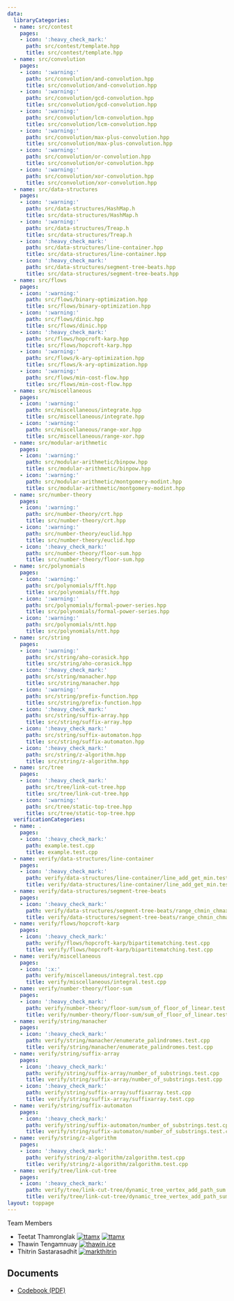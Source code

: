 ```yaml
---
data:
  libraryCategories:
  - name: src/contest
    pages:
    - icon: ':heavy_check_mark:'
      path: src/contest/template.hpp
      title: src/contest/template.hpp
  - name: src/convolution
    pages:
    - icon: ':warning:'
      path: src/convolution/and-convolution.hpp
      title: src/convolution/and-convolution.hpp
    - icon: ':warning:'
      path: src/convolution/gcd-convolution.hpp
      title: src/convolution/gcd-convolution.hpp
    - icon: ':warning:'
      path: src/convolution/lcm-convolution.hpp
      title: src/convolution/lcm-convolution.hpp
    - icon: ':warning:'
      path: src/convolution/max-plus-convolution.hpp
      title: src/convolution/max-plus-convolution.hpp
    - icon: ':warning:'
      path: src/convolution/or-convolution.hpp
      title: src/convolution/or-convolution.hpp
    - icon: ':warning:'
      path: src/convolution/xor-convolution.hpp
      title: src/convolution/xor-convolution.hpp
  - name: src/data-structures
    pages:
    - icon: ':warning:'
      path: src/data-structures/HashMap.h
      title: src/data-structures/HashMap.h
    - icon: ':warning:'
      path: src/data-structures/Treap.h
      title: src/data-structures/Treap.h
    - icon: ':heavy_check_mark:'
      path: src/data-structures/line-container.hpp
      title: src/data-structures/line-container.hpp
    - icon: ':heavy_check_mark:'
      path: src/data-structures/segment-tree-beats.hpp
      title: src/data-structures/segment-tree-beats.hpp
  - name: src/flows
    pages:
    - icon: ':warning:'
      path: src/flows/binary-optimization.hpp
      title: src/flows/binary-optimization.hpp
    - icon: ':warning:'
      path: src/flows/dinic.hpp
      title: src/flows/dinic.hpp
    - icon: ':heavy_check_mark:'
      path: src/flows/hopcroft-karp.hpp
      title: src/flows/hopcroft-karp.hpp
    - icon: ':warning:'
      path: src/flows/k-ary-optimization.hpp
      title: src/flows/k-ary-optimization.hpp
    - icon: ':warning:'
      path: src/flows/min-cost-flow.hpp
      title: src/flows/min-cost-flow.hpp
  - name: src/miscellaneous
    pages:
    - icon: ':warning:'
      path: src/miscellaneous/integrate.hpp
      title: src/miscellaneous/integrate.hpp
    - icon: ':warning:'
      path: src/miscellaneous/range-xor.hpp
      title: src/miscellaneous/range-xor.hpp
  - name: src/modular-arithmetic
    pages:
    - icon: ':warning:'
      path: src/modular-arithmetic/binpow.hpp
      title: src/modular-arithmetic/binpow.hpp
    - icon: ':warning:'
      path: src/modular-arithmetic/montgomery-modint.hpp
      title: src/modular-arithmetic/montgomery-modint.hpp
  - name: src/number-theory
    pages:
    - icon: ':warning:'
      path: src/number-theory/crt.hpp
      title: src/number-theory/crt.hpp
    - icon: ':warning:'
      path: src/number-theory/euclid.hpp
      title: src/number-theory/euclid.hpp
    - icon: ':heavy_check_mark:'
      path: src/number-theory/floor-sum.hpp
      title: src/number-theory/floor-sum.hpp
  - name: src/polynomials
    pages:
    - icon: ':warning:'
      path: src/polynomials/fft.hpp
      title: src/polynomials/fft.hpp
    - icon: ':warning:'
      path: src/polynomials/formal-power-series.hpp
      title: src/polynomials/formal-power-series.hpp
    - icon: ':warning:'
      path: src/polynomials/ntt.hpp
      title: src/polynomials/ntt.hpp
  - name: src/string
    pages:
    - icon: ':warning:'
      path: src/string/aho-corasick.hpp
      title: src/string/aho-corasick.hpp
    - icon: ':heavy_check_mark:'
      path: src/string/manacher.hpp
      title: src/string/manacher.hpp
    - icon: ':warning:'
      path: src/string/prefix-function.hpp
      title: src/string/prefix-function.hpp
    - icon: ':heavy_check_mark:'
      path: src/string/suffix-array.hpp
      title: src/string/suffix-array.hpp
    - icon: ':heavy_check_mark:'
      path: src/string/suffix-automaton.hpp
      title: src/string/suffix-automaton.hpp
    - icon: ':heavy_check_mark:'
      path: src/string/z-algorithm.hpp
      title: src/string/z-algorithm.hpp
  - name: src/tree
    pages:
    - icon: ':heavy_check_mark:'
      path: src/tree/link-cut-tree.hpp
      title: src/tree/link-cut-tree.hpp
    - icon: ':warning:'
      path: src/tree/static-top-tree.hpp
      title: src/tree/static-top-tree.hpp
  verificationCategories:
  - name: .
    pages:
    - icon: ':heavy_check_mark:'
      path: example.test.cpp
      title: example.test.cpp
  - name: verify/data-structures/line-container
    pages:
    - icon: ':heavy_check_mark:'
      path: verify/data-structures/line-container/line_add_get_min.test.cpp
      title: verify/data-structures/line-container/line_add_get_min.test.cpp
  - name: verify/data-structures/segment-tree-beats
    pages:
    - icon: ':heavy_check_mark:'
      path: verify/data-structures/segment-tree-beats/range_chmin_chmax_add_range_sum.test.cpp
      title: verify/data-structures/segment-tree-beats/range_chmin_chmax_add_range_sum.test.cpp
  - name: verify/flows/hopcroft-karp
    pages:
    - icon: ':heavy_check_mark:'
      path: verify/flows/hopcroft-karp/bipartitematching.test.cpp
      title: verify/flows/hopcroft-karp/bipartitematching.test.cpp
  - name: verify/miscellaneous
    pages:
    - icon: ':x:'
      path: verify/miscellaneous/integral.test.cpp
      title: verify/miscellaneous/integral.test.cpp
  - name: verify/number-theory/floor-sum
    pages:
    - icon: ':heavy_check_mark:'
      path: verify/number-theory/floor-sum/sum_of_floor_of_linear.test.cpp
      title: verify/number-theory/floor-sum/sum_of_floor_of_linear.test.cpp
  - name: verify/string/manacher
    pages:
    - icon: ':heavy_check_mark:'
      path: verify/string/manacher/enumerate_palindromes.test.cpp
      title: verify/string/manacher/enumerate_palindromes.test.cpp
  - name: verify/string/suffix-array
    pages:
    - icon: ':heavy_check_mark:'
      path: verify/string/suffix-array/number_of_substrings.test.cpp
      title: verify/string/suffix-array/number_of_substrings.test.cpp
    - icon: ':heavy_check_mark:'
      path: verify/string/suffix-array/suffixarray.test.cpp
      title: verify/string/suffix-array/suffixarray.test.cpp
  - name: verify/string/suffix-automaton
    pages:
    - icon: ':heavy_check_mark:'
      path: verify/string/suffix-automaton/number_of_substrings.test.cpp
      title: verify/string/suffix-automaton/number_of_substrings.test.cpp
  - name: verify/string/z-algorithm
    pages:
    - icon: ':heavy_check_mark:'
      path: verify/string/z-algorithm/zalgorithm.test.cpp
      title: verify/string/z-algorithm/zalgorithm.test.cpp
  - name: verify/tree/link-cut-tree
    pages:
    - icon: ':heavy_check_mark:'
      path: verify/tree/link-cut-tree/dynamic_tree_vertex_add_path_sum.test.cpp
      title: verify/tree/link-cut-tree/dynamic_tree_vertex_add_path_sum.test.cpp
layout: toppage
---
```

Team Members
- Teetat Thamronglak [![ttamx](https://img.shields.io/endpoint?url=https%3A%2F%2Fatcoder-badges.now.sh%2Fapi%2Fcodeforces%2Fjson%2Fttamx)](https://codeforces.com/profile/ttamx) [![ttamx](https://img.shields.io/endpoint?url=https%3A%2F%2Fatcoder-badges.now.sh%2Fapi%2Fatcoder%2Fjson%2Fttamx)](https://atcoder.jp/users/ttamx)
- Thawin Tengamnuay [![thawin.ice](https://img.shields.io/endpoint?url=https%3A%2F%2Fatcoder-badges.now.sh%2Fapi%2Fcodeforces%2Fjson%2Fthawin.ice)](https://codeforces.com/profile/thawin.ice) 
- Thitrin Sastarasadhit [![markthitrin](https://img.shields.io/endpoint?url=https%3A%2F%2Fatcoder-badges.now.sh%2Fapi%2Fcodeforces%2Fjson%2Fmarkthitrin)](https://codeforces.com/profile/markthitrin)

## Documents
- [Codebook (PDF)](kactl.pdf)